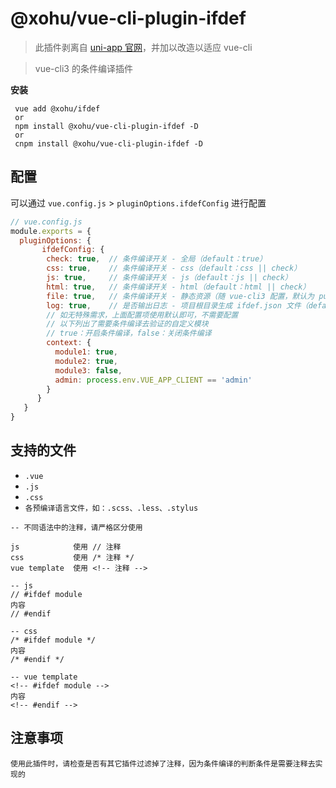 # @xohu/vue-cli-plugin-ifdef
> 此插件剥离自 [uni-app 官网](https://uniapp.dcloud.io/platform?id=%e6%9d%a1%e4%bb%b6%e7%bc%96%e8%af%91 "demo")，并加以改造以适应 vue-cli

> vue-cli3 的条件编译插件

 **安装**

 ```
  vue add @xohu/ifdef
  or
  npm install @xohu/vue-cli-plugin-ifdef -D
  or
  cnpm install @xohu/vue-cli-plugin-ifdef -D
  ```

  ## 配置
可以通过 `vue.config.js` > `pluginOptions.ifdefConfig` 进行配置

``` js
// vue.config.js
module.exports = {
  pluginOptions: {
       ifdefConfig: {
        check: true,  // 条件编译开关 - 全局（default：true）
        css: true,    // 条件编译开关 - css（default：css || check）
        js: true,     // 条件编译开关 - js（default：js || check）
        html: true,   // 条件编译开关 - html（default：html || check）
        file: true,   // 条件编译开关 - 静态资源（随 vue-cli3 配置，默认为 public 目录）（default：file || check）
        log: true,    // 是否输出日志 - 项目根目录生成 ifdef.json 文件（default：log || check）
        // 如无特殊需求，上面配置项使用默认即可，不需要配置
        // 以下列出了需要条件编译去验证的自定义模块
        // true：开启条件编译，false：关闭条件编译
        context: {
          module1: true,
          module2: true,
          module3: false,
          admin: process.env.VUE_APP_CLIENT == 'admin'
        }
      }
   }
}
```

## 支持的文件
- `.vue`
- `.js`
- `.css`
- `各预编译语言文件，如：.scss、.less、.stylus`
```
-- 不同语法中的注释，请严格区分使用

js            使用 // 注释
css           使用 /* 注释 */
vue template  使用 <!-- 注释 -->

-- js 
// #ifdef module
内容
// #endif

-- css 
/* #ifdef module */
内容
/* #endif */

-- vue template 
<!-- #ifdef module -->
内容
<!-- #endif -->
```

## 注意事项
```
使用此插件时，请检查是否有其它插件过滤掉了注释，因为条件编译的判断条件是需要注释去实现的
```
